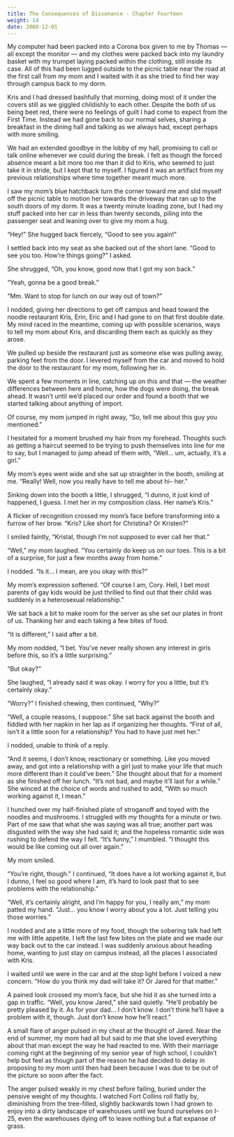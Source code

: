 ```yaml
---
title: The Consequences of Dissonance - Chapter Fourteen
weight: 14
date: 2008-12-01
---
```


My computer had been packed into a Corona box given to me by Thomas —
all except the monitor — and my clothes were packed back into my laundry
basket with my trumpet laying packed within the clothing, still inside
its case. All of this had been lugged outside to the picnic table near
the road at the first call from my mom and I waited with it as she tried
to find her way through campus back to my dorm.

Kris and I had dressed bashfully that morning, doing most of it under
the covers still as we giggled childishly to each other. Despite the
both of us being beet red, there were no feelings of guilt I had come to
expect from the First Time. Instead we had gone back to our normal
selves, sharing a breakfast in the dining hall and talking as we always
had, except perhaps with more smiling.

We had an extended goodbye in the lobby of my hall, promising to call or
talk online whenever we could during the break. I felt as though the
forced absence meant a bit more too me than it did to Kris, who seemed
to just take it in stride, but I kept that to myself. I figured it was
an artifact from my previous relationships where time together meant
much more.

I saw my mom’s blue hatchback turn the corner toward me and slid myself
off the picnic table to motion her towards the driveway that ran up to
the south doors of my dorm. It was a twenty minute loading zone, but I
had my stuff packed into her car in less than twenty seconds, piling
into the passenger seat and leaning over to give my mom a hug.

“Hey!” She hugged back fiercely, “Good to see you again!”

I settled back into my seat as she backed out of the short lane. “Good
to see you too. How’re things going?” I asked.

She shrugged, “Oh, you know, good now that I got my son back.”

“Yeah, gonna be a good break.”

“Mm. Want to stop for lunch on our way out of town?”

I nodded, giving her directions to get off campus and head toward the
noodle restaurant Kris, Erin, Eric and I had gone to on that first
double date. My mind raced in the meantime, coming up with possible
scenarios, ways to tell my mom about Kris, and discarding them each as
quickly as they arose.

We pulled up beside the restaurant just as someone else was pulling
away, parking feet from the door. I levered myself from the car and
moved to hold the door to the restaurant for my mom, following her in.

We spent a few moments in line, catching up on this and that — the
weather differences between here and home, how the dogs were doing, the
break ahead. It wasn’t until we’d placed our order and found a booth
that we started talking about anything of import.

Of course, my mom jumped in right away, “So, tell me about this guy you
mentioned.”

I hesitated for a moment brushed my hair from my forehead. Thoughts such
as getting a haircut seemed to be trying to push themselves into line
for me to say, but I managed to jump ahead of them with, “Well... um,
actually, it’s a girl.”

My mom’s eyes went wide and she sat up straighter in the booth, smiling
at me. “Really! Well, now you really have to tell me about hi– her.”

Sinking down into the booth a little, I shrugged, “I dunno, it just kind
of happened, I guess. I met her in my composition class. Her name’s
Kris.”

A flicker of recognition crossed my mom’s face before transforming into
a furrow of her brow. “Kris? Like short for Christina? Or Kristen?”

I smiled faintly, “Kristal, though I’m not supposed to ever call her
that.”

“Well,” my mom laughed. “You certainly do keep us on our toes. This is a
bit of a surprise, for just a few months away from home.”

I nodded. “Is it... I mean, are you okay with this?”

My mom’s expression softened. “Of course I am, Cory. Hell, I bet most
parents of gay kids would be just thrilled to find out that their child
was suddenly in a heterosexual relationship.”

We sat back a bit to make room for the server as she set our plates in
front of us. Thanking her and each taking a few bites of food.

“It is different,” I said after a bit.

My mom nodded, “I bet. You’ve never really shown any interest in girls
before this, so it’s a little surprising.”

“But okay?”

She laughed, “I already said it was okay. I worry for you a little, but
it’s certainly okay.”

“Worry?” I finished chewing, then continued, “Why?”

“Well, a couple reasons, I suppose.” She sat back against the booth and
fiddled with her napkin in her lap as if organizing her thoughts. “First
of all, isn’t it a little soon for a relationship? You had to have just
met her.”

I nodded, unable to think of a reply.

“And it seems, I don’t know, reactionary or something. Like you moved
away, and got into a relationship with a girl just to make your life
that much more different than it could’ve been.” She thought about that
for a moment as she finished off her lunch. “It’s not bad, and maybe
it’ll last for a while.” She winced at the choice of words and rushed to
add, “With so much working against it, I mean.”

I hunched over my half-finished plate of stroganoff and toyed with the
noodles and mushrooms. I struggled with my thoughts for a minute or two.
Part of me saw that what she was saying was all true; another part was
disgusted with the way she had said it; and the hopeless romantic side
was rushing to defend the way I felt. “It’s funny,” I mumbled. “I
thought this would be like coming out all over again.”

My mom smiled.

“You’re right, though.” I continued, “It does have a lot working against
it, but I dunno, I feel so good where I am, it’s hard to look past that
to see problems with the relationship.”

“Well, it’s certainly alright, and I’m happy for you, I really am,” my
mom patted my hand. “Just... you know I worry about you a lot. Just
telling you those worries.”

I nodded and ate a little more of my food, though the sobering talk had
left me with little appetite. I left the last few bites on the plate and
we made our way back out to the car instead. I was suddenly anxious
about heading home, wanting to just stay on campus instead, all the
places I associated with Kris.

I waited until we were in the car and at the stop light before I voiced
a new concern. “How do you think my dad will take it? Or Jared for that
matter.”

A pained look crossed my mom’s face, but she hid it as she turned into a
gap in traffic. “Well, you know Jared,” she said quietly. “He’ll
probably be pretty pleased by it. As for your dad... I don’t know. I
don’t think he’ll have a problem with it, though. Just don’t know how
he’ll react.”

A small flare of anger pulsed in my chest at the thought of Jared. Near
the end of summer, my mom had all but said to me that she loved
everything about that man except the way he had reacted to me. With
their marriage coming right at the beginning of my senior year of high
school, I couldn’t help but feel as though part of the reason he had
decided to delay in proposing to my mom until then had been because I
was due to be out of the picture so soon after the fact.

The anger pulsed weakly in my chest before failing, buried under the
pensive weight of my thoughts. I watched Fort Collins roll flatly by,
diminishing from the tree-filled, slightly backwards town I had grown to
enjoy into a dirty landscape of warehouses until we found ourselves on
I-25, even the warehouses dying off to leave nothing but a flat expanse
of grass.
